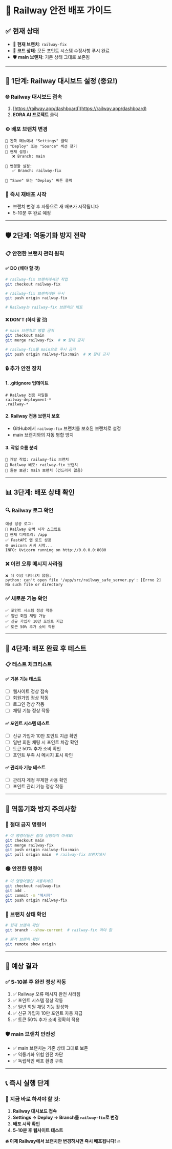 # 🚀 Railway 안전 배포 가이드

## ✅ **현재 상태**
- 📂 **현재 브랜치**: `railway-fix`
- 🚀 **코드 상태**: 모든 포인트 시스템 수정사항 푸시 완료
- 🛡️ **main 브랜치**: 기존 상태 그대로 보존됨

---

## 🔧 **1단계: Railway 대시보드 설정 (중요!)**

### **🌐 Railway 대시보드 접속**
1. [https://railway.app/dashboard](https://railway.app/dashboard)
2. **EORA AI 프로젝트** 클릭

### **⚙️ 배포 브랜치 변경**
```
🔹 왼쪽 메뉴에서 "Settings" 클릭
🔹 "Deploy" 또는 "Source" 섹션 찾기
🔹 현재 설정:
   ❌ Branch: main
   
🔹 변경할 설정:
   ✅ Branch: railway-fix
   
🔹 "Save" 또는 "Deploy" 버튼 클릭
```

### **🔄 즉시 재배포 시작**
- 브랜치 변경 후 자동으로 새 배포가 시작됩니다
- 5-10분 후 완료 예정

---

## 🛡️ **2단계: 역동기화 방지 전략**

### **📋 안전한 브랜치 관리 원칙**

#### **✅ DO (해야 할 것)**
```bash
# railway-fix 브랜치에서만 작업
git checkout railway-fix

# railway-fix 브랜치에만 푸시
git push origin railway-fix

# Railway는 railway-fix 브랜치만 배포
```

#### **❌ DON'T (하지 말 것)**
```bash
# main 브랜치로 병합 금지
git checkout main
git merge railway-fix  # ❌ 절대 금지

# railway-fix를 main으로 푸시 금지
git push origin railway-fix:main  # ❌ 절대 금지
```

### **🔒 추가 안전 장치**

#### **1. .gitignore 업데이트**
```gitignore
# Railway 전용 파일들
railway-deployment-*
.railway-*
```

#### **2. Railway 전용 브랜치 보호**
- GitHub에서 `railway-fix` 브랜치를 보호된 브랜치로 설정
- main 브랜치와의 자동 병합 방지

#### **3. 작업 흐름 분리**
```
🔹 개발 작업: railway-fix 브랜치
🔹 Railway 배포: railway-fix 브랜치
🔹 원본 보관: main 브랜치 (건드리지 않음)
```

---

## 📊 **3단계: 배포 상태 확인**

### **🔍 Railway 로그 확인**
```
예상 성공 로그:
🚀 Railway 완벽 시작 스크립트
📁 현재 디렉토리: /app
✅ FastAPI 앱 로드 성공
🌐 uvicorn 서버 시작...
INFO: Uvicorn running on http://0.0.0.0:8080
```

### **❌ 이전 오류 메시지 사라짐**
```
❌ 더 이상 나타나지 않음:
python: can't open file '/app/src/railway_safe_server.py': [Errno 2] No such file or directory
```

### **✅ 새로운 기능 확인**
```
✅ 포인트 시스템 정상 작동
✅ 일반 회원 채팅 가능
✅ 신규 가입자 10만 포인트 지급
✅ 토큰 50% 추가 소비 적용
```

---

## 🎯 **4단계: 배포 완료 후 테스트**

### **📋 테스트 체크리스트**

#### **✅ 기본 기능 테스트**
- [ ] 웹사이트 정상 접속
- [ ] 회원가입 정상 작동
- [ ] 로그인 정상 작동
- [ ] 채팅 기능 정상 작동

#### **✅ 포인트 시스템 테스트**
- [ ] 신규 가입자 10만 포인트 지급 확인
- [ ] 일반 회원 채팅 시 포인트 차감 확인
- [ ] 토큰 50% 추가 소비 확인
- [ ] 포인트 부족 시 메시지 표시 확인

#### **✅ 관리자 기능 테스트**
- [ ] 관리자 계정 무제한 사용 확인
- [ ] 포인트 관리 기능 정상 작동

---

## 🚨 **역동기화 방지 주의사항**

### **🔴 절대 금지 명령어**
```bash
# 이 명령어들은 절대 실행하지 마세요!
git checkout main
git merge railway-fix
git push origin railway-fix:main
git pull origin main  # railway-fix 브랜치에서
```

### **🟢 안전한 명령어**
```bash
# 이 명령어들만 사용하세요
git checkout railway-fix
git add .
git commit -m "메시지"
git push origin railway-fix
```

### **📝 브랜치 상태 확인**
```bash
# 현재 브랜치 확인
git branch --show-current  # railway-fix 여야 함

# 원격 브랜치 확인
git remote show origin
```

---

## 🎉 **예상 결과**

### **✅ 5-10분 후 완전 정상 작동**
1. ✅ Railway 오류 메시지 완전 사라짐
2. ✅ 포인트 시스템 정상 작동
3. ✅ 일반 회원 채팅 기능 활성화
4. ✅ 신규 가입자 10만 포인트 자동 지급
5. ✅ 토큰 50% 추가 소비 정확히 적용

### **🛡️ main 브랜치 안전성**
- ✅ main 브랜치는 기존 상태 그대로 보존
- ✅ 역동기화 위험 완전 차단
- ✅ 독립적인 배포 환경 구축

---

## 📞 **즉시 실행 단계**

### **🚀 지금 바로 하셔야 할 것:**
1. **Railway 대시보드 접속**
2. **Settings → Deploy → Branch를 `railway-fix`로 변경**
3. **배포 시작 확인**
4. **5-10분 후 웹사이트 테스트**

**🔥 이제 Railway에서 브랜치만 변경하시면 즉시 배포됩니다!** 🔥